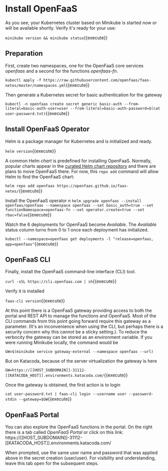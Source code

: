 # Install OpenFaaS #

As you see, your Kubernetes cluster based on Minikube is started now or will be available shortly. Verify it's ready for your use:

`minikube version && minikube status`{{execute}}

## Preparation ##

First, create two namespaces, one for the OpenFaaS core services _openfaas_ and a second for the functions _openfaas-fn_.

`kubectl apply -f https://raw.githubusercontent.com/openfaas/faas-netes/master/namespaces.yml`{{execute}}

Then generate a Kubernetes secret for basic authentication for the gateway

`kubectl -n openfaas create secret generic basic-auth --from-literal=basic-auth-user=user --from-literal=basic-auth-password=$(cat user-password.txt)`{{execute}}

## Install OpenFaaS Operator ##

Helm is a package manager for Kubernetes and is initialized and ready.

`helm version`{{execute}}

A common Helm _chart_ is predefined for installing OpenFaaS. Normally, popular charts appear in the [curated Helm chart repository](https://github.com/kubernetes/charts) and there are plans to move OpenFaaS there. For now, this `repo add` command will allow Helm to find the OpenFaaS chart:

`helm repo add openfaas https://openfaas.github.io/faas-netes/`{{execute}}

Install the OpenFaaS operator
n
`helm upgrade openfaas --install openfaas/openfaas --namespace openfaas --set basic_auth=true --set functionNamespace=openfaas-fn --set operator.create=true --set rbac=false`{{execute}}

Watch the 6 deployments for OpenFaaS become _Available_. The _Available_ status column turns from 0 to 1 once each deployment has initialized.

`kubectl --namespace=openfaas get deployments -l "release=openfaas, app=openfaas"`{{execute}}

## OpenFaaS CLI ##

Finally, install the OpenFaaS command-line interface (CLI) tool.

`curl -sSL https://cli.openfaas.com | sh`{{execute}}

Verify it is installed

`faas-cli version`{{execute}}

At this point there is a OpenFaaS gateway providing access to both the portal and REST API to manage the functions and OpenFaaS. Most of the CLI commands from this point going forward require this gateway as a parameter. (It's an inconvenience when using the CLI, but perhaps there is a security concern why this cannot be a sticky setting.). To reduce the verbocity the gateway can be stored as an environment variable. If you were running Minikube locally, the command would be 

`GW=$(minikube service gateway-external --namespace openfaas --url)`

But on Katacoda, because of the server virtualization the gateway is here

`GW=https://[[HOST_SUBDOMAIN]]-31112-[[KATACODA_HOST]].environments.katacoda.com/`{{execute}}

Once the gateway is obtained, the first action is to login

`cat user-password.txt | faas-cli login --username user --password-stdin --gateway=$GW`{{execute}}

## OpenFaaS Portal ##

You can also explore the OpenFaaS functions in the portal. On the right there is a tab called _OpenFaaS Portal_ or click on this link: https://[[HOST_SUBDOMAIN]]-31112-[[KATACODA_HOST]].environments.katacoda.com/

When prompted, use the same user name and password that was applied above in the secret creation (user/user). For visibility and understanding, leave this tab open for the subsequent steps.